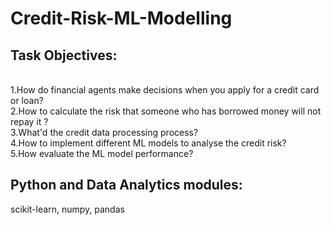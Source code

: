 # Credit-Risk-ML-Modelling
## Task Objectives:
<br> 1.How do financial agents make decisions when you apply for a credit card or loan?
<br> 2.How to calculate the risk that someone who has borrowed money will not repay it ?
<br> 3.What'd the credit data processing process?
<br> 4.How to implement different ML models to analyse the credit risk?
<br> 5.How evaluate the ML model performance?

## Python and Data Analytics modules:
scikit-learn, numpy, pandas
